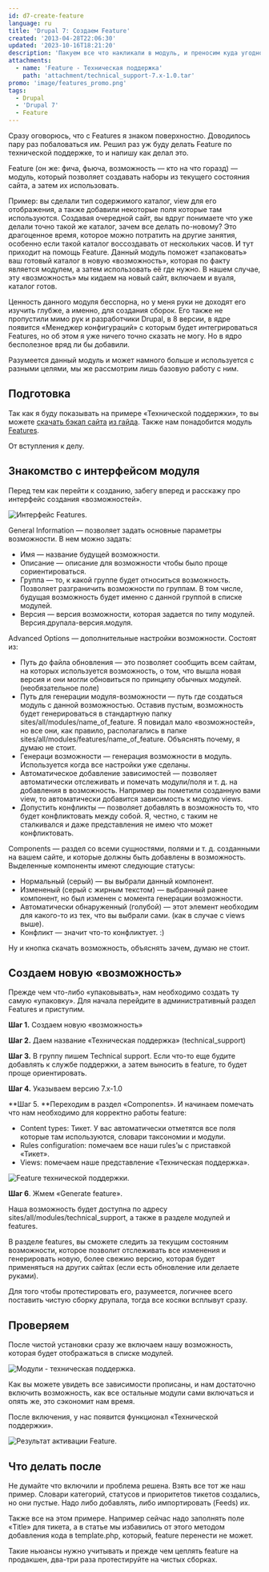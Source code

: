```yaml
---
id: d7-create-feature
language: ru
title: 'Drupal 7: Создаем Feature'
created: '2013-04-28T22:06:30'
updated: '2023-10-16T18:21:20'
description: 'Пакуем все что накликали в модуль, и преносим куда угодно.'
attachments:
  - name: 'Feature - Техническая поддержка'
    path: 'attachment/technical_support-7.x-1.0.tar'
promo: 'image/features_promo.png'
tags:
  - Drupal
  - 'Drupal 7'
  - Feature
---
```


Сразу оговорюсь, что с Features я знаком поверхностно. Доводилось пару раз
побаловаться им. Решил раз уж буду делать Feature по технической поддержке, то и
напишу как делал это.

Feature (он же: фича, фьюча, возможность — кто на что горазд) — модуль, который
позволяет создавать наборы из текущего состояния сайта, а затем их использовать.

Пример: вы сделали тип содержимого каталог, view для его отображения, а также
добавили некоторые поля которые там используются. Создавая очередной сайт, вы
вдруг понимаете что уже делали точно такой же каталог, зачем все делать
по-новому? Это драгоценное время, которое можно потратить на другие занятия,
особенно если такой каталог воссоздавать от нескольких часов. И тут приходит на
помощь Feature. Данный модуль поможет «запаковать» ваш готовый каталог в новую
«возможность», которая по факту является модулем, а затем использовать её где
нужно. В нашем случае, эту «возможность» мы кидаем на новый сайт, включаем и
вуаля, каталог готов.

Ценность данного модуля бесспорна, но у меня руки не доходят его изучить глубже,
а именно, для создания сборок. Его также не пропустили мимо рук и разработчики
Drupal, в 8 версии, в ядре появится «Менеджер конфигураций» с которым будет
интегрироваться Features, но об этом я уже ничего точно сказать не могу. Но в
ядро бесполезное вряд ли бы добавили.

Разумеется данный модуль и может намного больше и используется с разными целями,
мы же рассмотрим лишь базовую работу с ним.

## Подготовка

Так как я буду показывать на примере «Технической поддержки», то вы
можете [скачать бэкап сайта](http://niklan.net/sites/default/files/blog/28/attachments/drupaldev.20130419_044448.tar.gz) [из гайда](http://niklan.net/blog/28).
Также нам понадобится модуль [Features](http://drupal.org/project/features).

От вступления к делу.

## Знакомство с интерфейсом модуля

Перед тем как перейти к созданию, забегу вперед и расскажу про интерфейс
создания «возможностей».

![Интерфейс Features.](image/features.jpg)

General Information — позволяет задать основные параметры возможности. В нем
можно задать:

- Имя — название будущей возможности.
- Описание — описание для возможности чтобы было проще сориентироваться.
- Группа — то, к какой группе будет относиться возможность. Позволяет
  разграничить возможности по группам. В том числе, будущая возможность будет
  именно с данной группой в списке модулей.
- Версия — версия возможности, которая задается по типу модулей.
  Версия.друпала-версия.модуля.

Advanced Options — дополнительные настройки возможности. Состоят из:

- Путь до файла обновления — это позволяет сообщить всем сайтам, на которых
  используется возможность, о том, что вышла новая версия и они могли обновиться
  по принципу обычных модулей. (необязательное поле)
- Путь для генерации модуля-возможности — путь где создаться модуль с данной
  возможностью. Оставив пустым, возможность будет генерироваться в стандартную
  папку sites/all/modules/name_of_feature. Я повидал мало «возможностей», но все
  они, как правило, располагались в папке
  sites/all/modules/features/name_of_feature. Объяснять почему, я думаю не
  стоит.
- Генераци возможности — генерация возможности в модуль. Используется когда все
  настройки уже сделаны.
- Автоматическое добавление зависимостей — позволяет автоматически отслеживать и
  помечать модули/поля и т. д. на добавления в возможность. Например вы пометили
  созданную вами view, то автоматически добавится зависимость к модулю views.
- Допустить конфликты — позволяет добавлять в возможность то, что будет
  конфликтовать между собой. Я, честно, с таким не сталкивался и даже
  представления не имею что может конфликтовать.

Components — раздел со всеми сущностями, полями и т. д. созданными на вашем
сайте, и которые должны быть добавлены в возможность. Выделенные компоненты
имеют следующие статусы:

- Нормальный (серый) — вы выбрали данный компонент.
- Измененый (серый с жирным текстом) — выбранный ранее компонент, но был изменен
  с момента генерации возможности.
- Автоматически обнаруженный (голубой) — этот элемент необходим для какого-то из
  тех, что вы выбрали сами. (как в случае с views выше).
- Конфликт — значит что-то конфликтует. :)

Ну и кнопка скачать возможность, объяснять зачем, думаю не стоит.

## Создаем новую «возможность»

Прежде чем что-либо «упаковывать», нам необходимо создать ту самую «упаковку».
Для начала перейдите в административный раздел Features и приступим.

**Шаг 1.** Создаем новую «возможность»

**Шаг 2.** Даем название «Техническая поддержка» (technical_support)

**Шаг 3.** В группу пишем Technical support. Если что-то еще будите добавлять к
службе поддержки, а затем выносить в feature, то будет проще ориентировать.

**Шаг 4.** Указываем версию 7.x-1.0

**Шаг 5. **Переходим в раздел «Components». И начинаем помечать что нам
необходимо для корректно работы feature:

- Content types: Тикет. У вас автоматически отметятся все поля которые там
  используются, словари таксономии и модули.
- Rules configuration: помечаем все наши rules'ы с приставкой «Тикет».
- Views: помечаем наше представление «Техническая поддержка».

![Feature технической поддержки.](image/ts_feature.jpg)

**Шаг 6**. Жмем «Generate feature».

Наша возможность будет доступна по адресу sites/all/modules/technical_support, а
также в разделе модулей и features.

В разделе features, вы сможете следить за текущим состояним возможности, которое
позволит отслеживать все изменения и генерировать новую, более свежию версию,
которая будет применяться на других сайтах (если есть обновление или делаете
руками).

Для того чтобы протестировать его, разумеется, логичнее всего поставить чистую
сборку друпала, тогда все косяки всплывут сразу.

## Проверяем

После чистой установки сразу же включаем нашу возможность, которая будет
отображаться в списке модулей.

![Модули - техническая поддержка.](image/module-list.jpg)

Как вы можете увидеть все зависимости прописаны, и нам достаточно включить
возможность, как все остальные модули сами включаться и опять же, это сэкономит
нам время.

После включения, у нас появится функционал «Технической поддержки».

![Результат активации Feature.](image/result.jpg)

## Что делать после

Не думайте что включили и проблема решена. Взять все тот же наш пример. Словари
категорий, статусов и приоритетов тикетов создались, но они пустые. Надо либо
добавлять, либо импортировать (Feeds) их.

Также все на этом примере. Например сейчас надо заполнять поле «Title» для
тикета, а в статье мы избавились от этого методом добавления кода в
template.php, который, feature перенести не может.

Такие ньюансы нужно учитывать и прежде чем цеплять feature на продакшен, два-три
раза протестируйте на чистых сборках.
